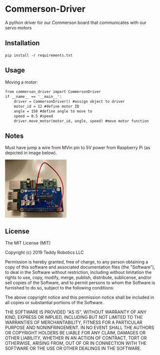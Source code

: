 # Commerson-Driver
A python driver for our Commerson board that communicates with our servo motors

## Installation
 
`pip install -r requirements.txt`
 
## Usage
 
Moving a motor:
```
from commerson_driver import CommersonDriver
if __name__ == '__main__':
    driver = CommersonDriver() #assign object to driver
    motor_id = 12 #define motor ID
    angle = 150 #define angle to move to
    speed = 0.5 #speed
    driver.move_motor(motor_id, angle, speed) #move motor function
```

## Notes

Must have jump a wire from MVin pin to 5V power from Raspberry Pi (as depicted in image below).

<img src="mvin_example.jpg" width="40%">

## License
 
The MIT License (MIT)

Copyright (c) 2019 Teddy Robotics LLC

Permission is hereby granted, free of charge, to any person obtaining a copy of this software and associated documentation files (the "Software"), to deal in the Software without restriction, including without limitation the rights to use, copy, modify, merge, publish, distribute, sublicense, and/or sell copies of the Software, and to permit persons to whom the Software is furnished to do so, subject to the following conditions:

The above copyright notice and this permission notice shall be included in all copies or substantial portions of the Software.

THE SOFTWARE IS PROVIDED "AS IS", WITHOUT WARRANTY OF ANY KIND, EXPRESS OR IMPLIED, INCLUDING BUT NOT LIMITED TO THE WARRANTIES OF MERCHANTABILITY, FITNESS FOR A PARTICULAR PURPOSE AND NONINFRINGEMENT. IN NO EVENT SHALL THE AUTHORS OR COPYRIGHT HOLDERS BE LIABLE FOR ANY CLAIM, DAMAGES OR OTHER LIABILITY, WHETHER IN AN ACTION OF CONTRACT, TORT OR OTHERWISE, ARISING FROM, OUT OF OR IN CONNECTION WITH THE SOFTWARE OR THE USE OR OTHER DEALINGS IN THE SOFTWARE.
